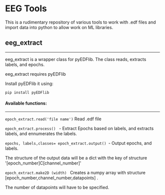 # EEG Tools
This is a rudimentary repository of various tools to work with .edf files and import data into python to allow work on ML libraries. 



## eeg_extract
----
eeg_extract is a wrapper class for pyEDFlib. The class reads, extracts labels, and epochs. 

eeg_extract requires pyEDFlib 

Install pyEDFlib it using: 

```pip install pyEDFlib```

#### Available functions: 
-----
``` epoch_extract.read('file name') ```  Read .edf file


```epoch_extract.process() ``` - Extract Epochs based on labels, and extracts labels, and ennumerates the labels.


```epochs, labels,classes= epoch_extract.output() ```- Output epochs, and labels. 

The structure of the output data will be a dict with the key of structure '[epoch_number]C[channel_number]'

```epoch_extract.make2D (width) ``` Creates a numpy array with structure [epoch_number,channel_number,datapoints] . 

The number of datapoints will have to be specified. 
